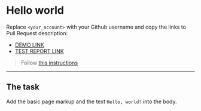 # Hello world
Replace `<your_account>` with your Github username and copy the links to Pull Request description:
- [DEMO LINK](https://barsuchellos.github.io/layout_hello-world/)
- [TEST REPORT LINK](https://barsuchellos.github.io/layout_hello-world/report/html_report/)

> Follow [this instructions](https://mate-academy.github.io/layout_task-guideline/#how-to-solve-the-layout-tasks-on-github)
___

## The task
Add the basic page markup and the text `Hello, world!` into the body.
